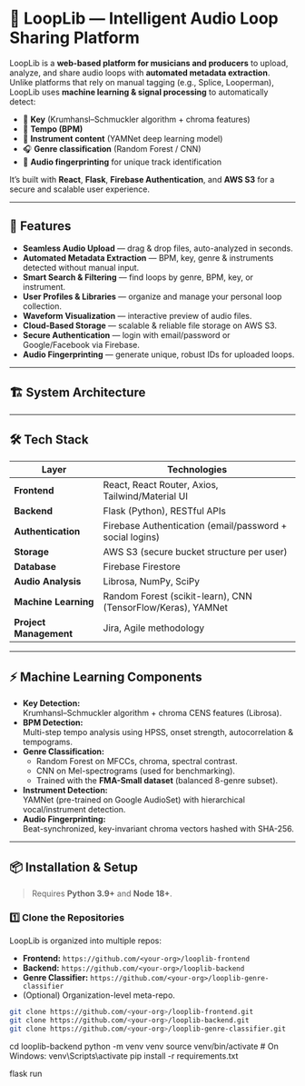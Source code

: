 # 🎵 LoopLib — Intelligent Audio Loop Sharing Platform

LoopLib is a **web-based platform for musicians and producers** to upload, analyze, and share audio loops with **automated metadata extraction**.  
Unlike platforms that rely on manual tagging (e.g., Splice, Looperman), LoopLib uses **machine learning & signal processing** to automatically detect:

- 🎼 **Key** (Krumhansl–Schmuckler algorithm + chroma features)
- 🥁 **Tempo (BPM)**
- 🎹 **Instrument content** (YAMNet deep learning model)
- 🎧 **Genre classification** (Random Forest / CNN)
- 🔑 **Audio fingerprinting** for unique track identification

It’s built with **React**, **Flask**, **Firebase Authentication**, and **AWS S3** for a secure and scalable user experience.

---

## 🚀 Features

- **Seamless Audio Upload** — drag & drop files, auto-analyzed in seconds.
- **Automated Metadata Extraction** — BPM, key, genre & instruments detected without manual input.
- **Smart Search & Filtering** — find loops by genre, BPM, key, or instrument.
- **User Profiles & Libraries** — organize and manage your personal loop collection.
- **Waveform Visualization** — interactive preview of audio files.
- **Cloud-Based Storage** — scalable & reliable file storage on AWS S3.
- **Secure Authentication** — login with email/password or Google/Facebook via Firebase.
- **Audio Fingerprinting** — generate unique, robust IDs for uploaded loops.

---

## 🏗️ System Architecture


---

## 🛠️ Tech Stack

| Layer              | Technologies |
|--------------------|-------------|
| **Frontend**       | React, React Router, Axios, Tailwind/Material UI |
| **Backend**        | Flask (Python), RESTful APIs |
| **Authentication** | Firebase Authentication (email/password + social logins) |
| **Storage**        | AWS S3 (secure bucket structure per user) |
| **Database**       | Firebase Firestore |
| **Audio Analysis** | Librosa, NumPy, SciPy |
| **Machine Learning** | Random Forest (scikit-learn), CNN (TensorFlow/Keras), YAMNet |
| **Project Management** | Jira, Agile methodology |

---

## ⚡ Machine Learning Components

- **Key Detection:**  
  Krumhansl–Schmuckler algorithm + chroma CENS features (Librosa).
- **BPM Detection:**  
  Multi-step tempo analysis using HPSS, onset strength, autocorrelation & tempograms.
- **Genre Classification:**  
  - Random Forest on MFCCs, chroma, spectral contrast.  
  - CNN on Mel-spectrograms (used for benchmarking).
  - Trained with the **FMA-Small dataset** (balanced 8-genre subset).
- **Instrument Detection:**  
  YAMNet (pre-trained on Google AudioSet) with hierarchical vocal/instrument detection.
- **Audio Fingerprinting:**  
  Beat-synchronized, key-invariant chroma vectors hashed with SHA-256.

---

## 📦 Installation & Setup

> Requires **Python 3.9+** and **Node 18+**.

### 1️⃣ Clone the Repositories
LoopLib is organized into multiple repos:
- **Frontend:** `https://github.com/<your-org>/looplib-frontend`
- **Backend:** `https://github.com/<your-org>/looplib-backend`
- **Genre Classifier:** `https://github.com/<your-org>/looplib-genre-classifier`
- (Optional) Organization-level meta-repo.

```bash
git clone https://github.com/<your-org>/looplib-frontend.git
git clone https://github.com/<your-org>/looplib-backend.git
git clone https://github.com/<your-org>/looplib-genre-classifier.git
```
cd looplib-backend
python -m venv venv
source venv/bin/activate   # On Windows: venv\Scripts\activate
pip install -r requirements.txt

flask run

